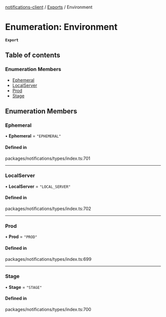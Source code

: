 [notifications-client](../README.md) / [Exports](../modules.md) / Environment

# Enumeration: Environment

**`Export`**

## Table of contents

### Enumeration Members

- [Ephemeral](Environment.md#ephemeral)
- [LocalServer](Environment.md#localserver)
- [Prod](Environment.md#prod)
- [Stage](Environment.md#stage)

## Enumeration Members

### Ephemeral

• **Ephemeral** = ``"EPHEMERAL"``

#### Defined in

packages/notifications/types/index.ts:701

___

### LocalServer

• **LocalServer** = ``"LOCAL_SERVER"``

#### Defined in

packages/notifications/types/index.ts:702

___

### Prod

• **Prod** = ``"PROD"``

#### Defined in

packages/notifications/types/index.ts:699

___

### Stage

• **Stage** = ``"STAGE"``

#### Defined in

packages/notifications/types/index.ts:700
